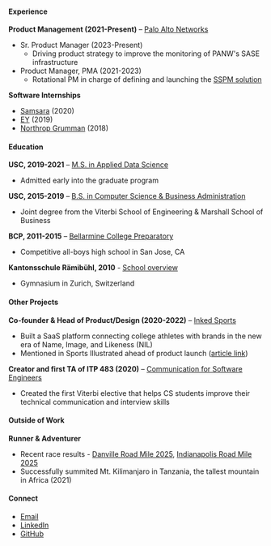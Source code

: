 #### Experience  
**Product Management (2021-Present)** – [Palo Alto Networks](https://www.paloaltonetworks.com)
- Sr. Product Manager (2023-Present)
  - Driving product strategy to improve the monitoring of PANW's SASE infrastructure
- Product Manager, PMA (2021-2023)
  - Rotational PM in charge of defining and launching the [SSPM solution](https://www.youtube.com/watch?v=gvyC1DYPmkY)

**Software Internships**
- [Samsara](https://www.samsara.com) (2020)
- [EY](https://www.ey.com/en_us) (2019)
- [Northrop Grumman](https://www.northropgrumman.com/) (2018)

#### Education  
**USC, 2019-2021** – [M.S. in Applied Data Science](https://datascience.usc.edu/academics/master-of-science-in-applied-data-science)  
- Admitted early into the graduate program

**USC, 2015-2019** – [B.S. in Computer Science & Business Administration](https://www.cs.usc.edu/academic-programs/undergrad/computer-science-business-administration)  
- Joint degree from the Viterbi School of Engineering & Marshall School of Business

**BCP, 2011-2015** – [Bellarmine College Preparatory](https://www.bcp.org)  
- Competitive all-boys high school in San Jose, CA

**Kantonsschule Rämibühl, 2010** - [School overview](https://en.wikipedia.org/wiki/Kantonsschule_R%C3%A4mib%C3%BChl)
- Gymnasium in Zurich, Switzerland

#### Other Projects  
**Co-founder & Head of Product/Design (2020-2022)** – [Inked Sports](https://www.kingtide.com/case-studies/inkedsports)  
- Built a SaaS platform connecting college athletes with brands in the new era of Name, Image, and Likeness (NIL)
- Mentioned in Sports Illustrated ahead of product launch ([article link](https://www.si.com/college/2021/04/22/ncaa-athletes-profit-nil-marketplace-july-1))

**Creator and first TA of ITP 483 (2020)** – [Communication for Software Engineers](https://web-app.usc.edu/soc/syllabus/20233/32088.pdf)  
- Created the first Viterbi elective that helps CS students improve their technical communication and interview skills

#### Outside of Work  
**Runner & Adventurer**  
- Recent race results - [Danville Road Mile 2025](https://results.raceroster.com/v2/en-US/results/235pd66vwrt45f2a/detail/zdf4qh63jtd7x3ts), [Indianapolis Road Mile 2025](https://www.athlinks.com/event/111595/results/Event/1114573/Course/2610249/Bib/277)
- Successfully summited Mt. Kilimanjaro in Tanzania, the tallest mountain in Africa (2021)

#### Connect  
- [Email](mailto:nico.filipsan@gmail.com)  
- [LinkedIn](https://www.linkedin.com/in/nicofilipsanchez/)
- [GitHub](https://github.com/defnico)

